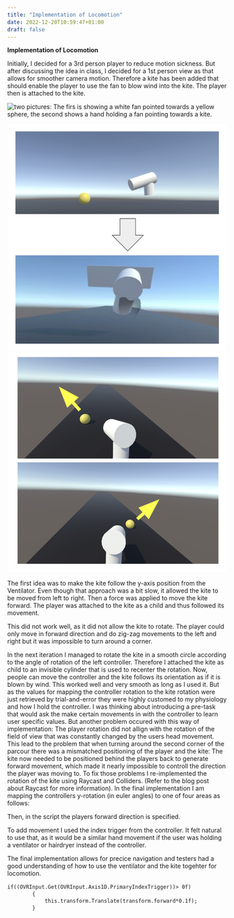 ```yaml
---
title: "Implementation of Locomotion"
date: 2022-12-20T10:59:47+01:00
draft: false
---
```


**Implementation of Locomotion**


Initially, I decided for a 3rd person player to reduce motion sickness. But after discussing the idea in class, I decided for a 1st person view as that allows for smoother camera motion. Therefore a kite has been added that should enable the player to use the fan to blow wind into the kite. The player then is attached to the kite.

 <img title="Altering sketch from 1st to 3rd person perspective implementation" alt="two pictures: The firs is showing a white fan pointed towards a yellow sphere, the second shows a hand holding a fan pointing towards a kite." src="./_gen/images/player_mod.png"/>

![From 1st to 3rd person player implementation](./player_mod.png)
![From 1st to 3rd person player implementation](../../static/sketch_locomotion.png)

The first idea was to make the kite follow the y-axis position from the Ventilator. Even though that approach was a bit slow, it allowed the kite to be moved from left to right. Then a force was applied to move the kite forward. The player was attached to the kite as a child and thus followed its movement. 


<!-- TODO: hier Gif einfügen -->

This did not work well, as it did not allow the kite to rotate. The player could only move in forward direction and do zig-zag movements to the left and right but it was impossible to turn around a corner. 

In the next iteration I managed to rotate the kite in a smooth circle according to the angle of rotation of the left controller. Therefore I attached the kite as child to an invisible cylinder that is used to recenter the rotation. Now, people can move the controller and the kite follows its orientation as if it is blown by wind. This worked well and very smooth as long as I used it. But as the values for mapping the controller rotation to the kite rotation were just retrieved by trial-and-error they were highly customed to my physiology and how I hold the controller. I was thinking about introducing a pre-task that would ask the make certain movements in with the controller to learn user specific values. 
But another problem occured with this way of implementation: The player rotation did not allign with the rotation of the field of view that was constantly changed by the users head movement. This lead to the problem that when turning around the second corner of the parcour there was a mismatched positioning of the player and the kite: The kite now needed to be positioned behind the players back to generate forward movement, which made it nearly impossible to controll the direction the player was moving to. 
To fix those problems I re-implemented the rotation of the kite using Raycast and Colliders. (Refer to the blog post about Raycast for more information). 
In the final implementation I am mapping the controllers y-rotation (in euler angles) to one of four areas as follows:

Then, in the script the players forward direction is specified. 

<!-- TODO: hier Bild aus Präsi (-45/90) einfügen -->

To add movement I used the index trigger from the controller. It felt natural to use that, as it would be a similar hand movement if the user was holding a ventilator or hairdryer instead of the controller. 

The final implementation allows for precice navigation and testers had a good understanding of how to use the ventilator and the kite togehter for locomotion. 





```
if((OVRInput.Get(OVRInput.Axis1D.PrimaryIndexTrigger))> 0f) 
        {
            this.transform.Translate(transform.forward*0.1f);
        }
```
